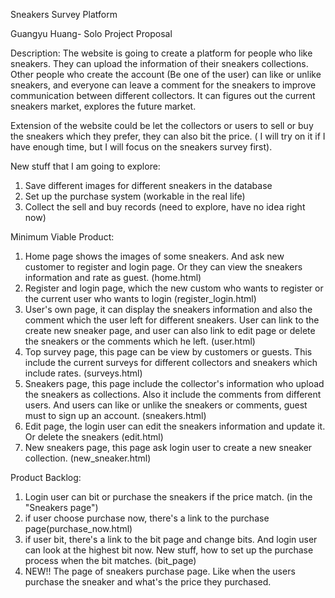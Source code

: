 Sneakers Survey Platform

Guangyu Huang- Solo Project Proposal


Description: The website is going to create a platform for people who like sneakers. They can upload the information of their sneakers collections. Other people who create the account (Be one of the user) can like or unlike sneakers, and everyone can leave a comment for the sneakers to improve communication between different collectors. It can figures out the current sneakers market, explores the future market.


Extension of the website could be let the collectors or users to sell or buy the sneakers which they prefer, they can also bit the price. ( I will try on it if I have enough time, but I will focus on the sneakers survey first).


New stuff that I am going to explore:
1. Save different images for different sneakers in the database
2. Set up the purchase system (workable in the real life)
3. Collect the sell and buy records (need to explore, have no idea right now)


Minimum Viable Product:
1. Home page shows the images of some sneakers. And ask new customer to register and login page. Or they can view the sneakers information and rate as guest. (home.html)
2. Register and login page, which the new custom who wants to register or the current user who wants to login (register_login.html)
3. User's own page, it can display the sneakers information and also the comment which the user left for different sneakers. User can link to the create new sneaker page, and user can also link to edit page or delete the sneakers or the comments which he left. (user.html)
4. Top survey page, this page can be view by customers or guests. This include the current surveys for different collectors and sneakers which include rates. (surveys.html)
5. Sneakers page, this page include the collector's information who upload the sneakers as collections. Also it include the comments from different users. And users can like or unlike the sneakers or comments, guest must to sign up an account. (sneakers.html)
6. Edit page, the login user can edit the sneakers information and update it. Or delete the sneakers (edit.html)
7. New sneakers page, this page ask login user to create a new sneaker collection. (new_sneaker.html)


Product Backlog:
1. Login user can bit or purchase the sneakers if the price match. (in the "Sneakers page")
2. if user choose purchase now, there's a link to the purchase page(purchase_now.html)
3. if user bit, there's  a link to the bit page and change bits. And login user can look at the highest bit now. New stuff, how to set up the purchase process when the bit matches. (bit_page) 
4. NEW!! The page of sneakers purchase page. Like when the users purchase the sneaker and what's the price they purchased. 
